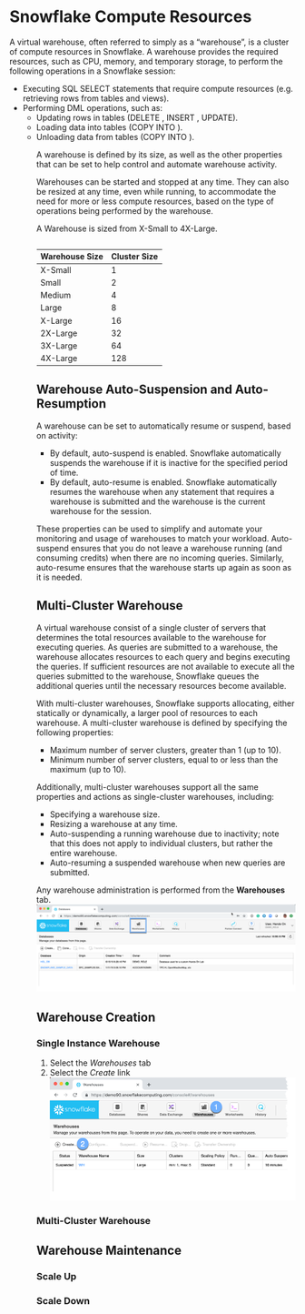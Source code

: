 # Snowflake Compute Resources

A virtual warehouse, often referred to simply as a “warehouse”, is a cluster of compute resources in Snowflake. A warehouse provides the required resources, such as CPU, memory, and temporary storage, to perform the following operations in a Snowflake session:

- Executing SQL SELECT statements that require compute resources (e.g. retrieving rows from tables and views).
- Performing DML operations, such as:
  - Updating rows in tables (DELETE , INSERT , UPDATE).
  - Loading data into tables (COPY INTO <table>).
  - Unloading data from tables (COPY INTO <location>).


A warehouse is defined by its size, as well as the other properties that can be set to help control and automate warehouse activity.

Warehouses can be started and stopped at any time. They can also be resized at any time, even while running, to accommodate the need for more or less compute resources, based on the type of operations being performed by the warehouse.

A Warehouse is sized from X-Small to 4X-Large.

Warehouse Size | Cluster Size 
-------------- | ------------
X-Small        | 1
Small          | 2
Medium          | 4
Large          | 8
X-Large          | 16
2X-Large          | 32
3X-Large          | 64
4X-Large          | 128

## Warehouse Auto-Suspension and Auto-Resumption 

A warehouse can be set to automatically resume or suspend, based on activity:

- By default, auto-suspend is enabled. Snowflake automatically suspends the warehouse if it is inactive for the specified period of time.
- By default, auto-resume is enabled. Snowflake automatically resumes the warehouse when any statement that requires a warehouse is submitted and the warehouse is the current warehouse for the session.

These properties can be used to simplify and automate your monitoring and usage of warehouses to match your workload. Auto-suspend ensures that you do not leave a warehouse running (and consuming credits) when there are no incoming queries. Similarly, auto-resume ensures that the warehouse starts up again as soon as it is needed.

## Multi-Cluster Warehouse

A virtual warehouse consist of a single cluster of servers that determines the total resources available to the warehouse for executing queries. As queries are submitted to a warehouse, the warehouse allocates resources to each query and begins executing the queries. If sufficient resources are not available to execute all the queries submitted to the warehouse, Snowflake queues the additional queries until the necessary resources become available.

With multi-cluster warehouses, Snowflake supports allocating, either statically or dynamically, a larger pool of resources to each warehouse. A multi-cluster warehouse is defined by specifying the following properties:

- Maximum number of server clusters, greater than 1 (up to 10).
- Minimum number of server clusters, equal to or less than the maximum (up to 10).

Additionally, multi-cluster warehouses support all the same properties and actions as single-cluster warehouses, including:

- Specifying a warehouse size.
- Resizing a warehouse at any time.
- Auto-suspending a running warehouse due to inactivity; note that this does not apply to individual clusters, but rather the entire warehouse.
- Auto-resuming a suspended warehouse when new queries are submitted.

Any warehouse administration is performed from the **Warehouses** tab.![alt-text](./images/warehouses/warehouses-tab.png)

## Warehouse Creation

### Single Instance Warehouse

1.  Select the *Warehouses* tab
2.  Select the *Create* link
![alt-text](./images/warehouses/Create-Warehouses.png)

### Multi-Cluster Warehouse

## Warehouse Maintenance

### Scale Up

### Scale Down
